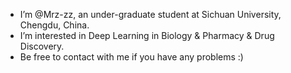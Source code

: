- I’m @Mrz-zz, an under-graduate student at Sichuan University, Chengdu, China.
- I’m interested in Deep Learning in Biology & Pharmacy & Drug Discovery. 
- Be free to contact with me if you have any problems :) 

